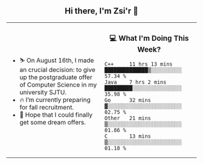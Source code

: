 <h2 align="center"> Hi there, I'm Zsi'r 👋 </h2>

<table>
    <tr>
        <td valign="center" width="50%">
            <ul>
                <li> ⛷️ On August 16th, I made an crucial decision: to give up the postgraduate offer of Computer Science in my university SJTU.</li>
                <li> 🔥 I’m currently preparing for fall recruitment.</li>
                <li> 🙏 Hope that I could finally get some dream offers.</li>
            </ul>
        </td>
       <td valign="top" width="50%">

<h3 align="center"> 💻 What I'm Doing This Week? </h3>

<!--START_SECTION:waka-->
```text
C++     11 hrs 13 mins  ██████████████▒░░░░░░░░░░   57.34 % 
Java    7 hrs 2 mins    █████████░░░░░░░░░░░░░░░░   35.98 % 
Go      32 mins         ▓░░░░░░░░░░░░░░░░░░░░░░░░   02.75 % 
Other   21 mins         ▒░░░░░░░░░░░░░░░░░░░░░░░░   01.86 % 
C       13 mins         ▒░░░░░░░░░░░░░░░░░░░░░░░░   01.18 % 
```
<!--END_SECTION:waka-->
</td></tr>
</table>
